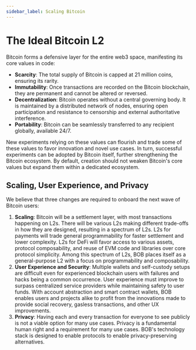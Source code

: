 ```yaml
---
sidebar_label: Scaling Bitcoin
---
```


# The Ideal Bitcoin L2

Bitcoin forms a defensive layer for the entire web3 space, manifesting its core values in code:

- **Scarcity**: The total supply of Bitcoin is capped at 21 million coins, ensuring its rarity.
- **Immutability**: Once transactions are recorded on the Bitcoin blockchain, they are permanent and cannot be altered or reversed.
- **Decentralization**: Bitcoin operates without a central governing body. It is maintained by a distributed network of nodes, ensuring open participation and resistance to censorship and external authoritative interference.
- **Portability**: Bitcoin can be seamlessly transferred to any recipient globally, available 24/7.

New experiments relying on these values can flourish and trade some of these values to favor innovation and novel use cases. In turn, successful experiments can be adopted by Bitcoin itself, further strengthening the Bitcoin ecosystem. By default, creation should not weaken Bitcoin's core values but expand them within a dedicated ecosystem.

## Scaling, User Experience, and Privacy

We believe that three changes are required to onboard the next wave of Bitcoin users:

1. **Scaling**: Bitcoin will be a settlement layer, with most transactions happening on L2s. There will be various L2s making different trade-offs in how they are designed, resulting in a spectrum of L2s. L2s for payments will trade general programmability for faster settlement and lower complexity. L2s for DeFi will favor access to various assets, protocol composability, and reuse of EVM code and libraries over core protocol simplicity. Among this spectrum of L2s, BOB places itself as a general-purpose L2 with a focus on programmability and composability.
2. **User Experience and Security**: Multiple wallets and self-custody setups are difficult even for experienced blockchain users with failures and hacks being a common occurrence. User experience must improve to surpass centralized service providers while maintaining safety to user funds. With account abstraction and smart contract wallets, BOB enables users and projects alike to profit from the innovations made to provide social recovery, gasless transactions, and other UX improvements.
3. **Privacy**: Having each and every transaction for everyone to see publicly is not a viable option for many use cases. Privacy is a fundamental human right and a requirement for many use cases. BOB's technology stack is designed to enable protocols to enable privacy-preserving alternatives.
